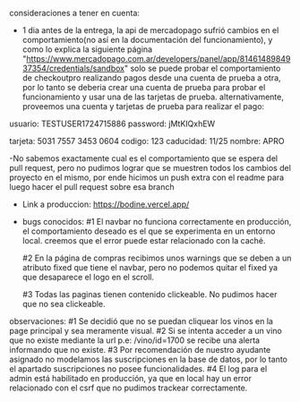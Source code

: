 consideraciones a tener en cuenta:
- 1 dia antes de la entrega, la api de mercadopago sufrió cambios en el comportamiento(no así en la documentación del funcionamiento), 
y como lo explica la siguiente página "https://www.mercadopago.com.ar/developers/panel/app/8146148984937354/credentials/sandbox" solo se 
puede probar el comportamiento de checkoutpro realizando pagos desde una cuenta de prueba a otra, por lo tanto se deberia crear una cuenta de prueba para probar el funcionamiento y usar una de las tarjetas de prueba. alternativamente, proveemos una cuenta y tarjetas de prueba para realizar el pago:

usuario: TESTUSER1724715886
password: jMtKIQxhEW

tarjeta: 5031 7557 3453 0604
codigo: 123
caducidad: 11/25
nombre: APRO

-No sabemos exactamente cual es el comportamiento que se espera del pull request, pero no pudimos lograr que se muestren todos los cambios del 
proyecto en el mismo, por ende hicimos un push extra con el readme para luego hacer el pull request sobre esa branch

- Link a produccion: https://bodine.vercel.app/ 

- bugs conocidos: 
    #1 El navbar no funciona correctamente en producción, el comportamiento deseado es el que se experimenta en un entorno local.
    creemos que el error puede estar relacionado con la caché.

    #2 En la página de compras recibimos unos warnings que se deben a un atributo fixed que tiene el navbar, pero no podemos quitar el fixed ya que desaparece el logo en el scroll.

    #3 Todas las paginas tienen contenido clickeable. No pudimos hacer que no sea clickeable.

observaciones:
    #1 Se decidió que no se puedan cliquear los vinos en la page principal y sea meramente visual.
    #2 Si se intenta acceder a un vino que no existe mediante la url p.e: /vino/id=1700 se recibe una alerta informando que no existe.
    #3 Por recomendación de nuestro ayudante asignado no modelamos las suscripciones en la base de datos, por lo tanto el apartado suscripciones no posee funcionalidades.
    #4 El log para el admin está habilitado en producción, ya que en local hay un error relacionado con el csrf que no pudimos trackear correctamente.


